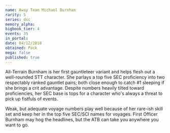 ```yaml
---
name: Away Team Michael Burnham
rarity: 5
series: dsc
memory_alpha:
bigbook_tier: 4
events: 35
in_portal:
date: 04/12/2018
obtained: Pack
mega: false
published: true
---
```


All-Terrain Burnham is her first gauntleteer variant and helps flesh out a well-rounded STT character. She parlays a top five SEC proficiency into two respectably ranked gauntlet pairs; both close enough to catch #1 sleeping if she brings a crit advantage. Despite numbers heavily tilted toward proficiencies, her SEC base is tops for a character who's always a threat to pick up fistfuls of events.

Weak, but adequate voyage numbers play well because of her rare-ish skill set and keep her in the top five SEC/SCI names for voyages. First Officer Burnham may hog the headlines, but the ATB can take you anywhere you want to go.
